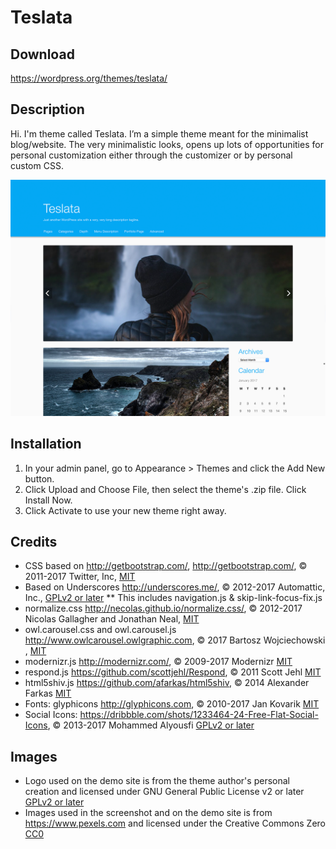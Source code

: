 # Teslata

## Download
https://wordpress.org/themes/teslata/

## Description
Hi. I'm theme called Teslata. I’m a simple theme meant for the minimalist blog/website. The very minimalistic looks, opens up lots of opportunities for personal customization either through the customizer or by personal custom CSS.

![alt text](https://github.com/Sultenhest/Teslata/blob/master/screenshot.png "Screenshot of theme")

## Installation
1. In your admin panel, go to Appearance > Themes and click the Add New button.
2. Click Upload and Choose File, then select the theme's .zip file. Click Install Now.
3. Click Activate to use your new theme right away.

## Credits
* CSS based on http://getbootstrap.com/, http://getbootstrap.com/, © 2011-2017 Twitter, Inc, [MIT](http://opensource.org/licenses/MIT)
* Based on Underscores http://underscores.me/, © 2012-2017 Automattic, Inc., [GPLv2 or later](https://www.gnu.org/licenses/gpl-2.0.html)
** This includes navigation.js & skip-link-focus-fix.js
* normalize.css http://necolas.github.io/normalize.css/, © 2012-2017 Nicolas Gallagher and Jonathan Neal, [MIT](http://opensource.org/licenses/MIT)
* owl.carousel.css and owl.carousel.js http://www.owlcarousel.owlgraphic.com, © 2017 Bartosz Wojciechowski , [MIT](http://opensource.org/licenses/MIT)
* modernizr.js http://modernizr.com/, © 2009-2017 Modernizr [MIT](http://opensource.org/licenses/MIT)
* respond.js https://github.com/scottjehl/Respond, © 2011 Scott Jehl [MIT](http://opensource.org/licenses/MIT)
* html5shiv.js https://github.com/afarkas/html5shiv, © 2014 Alexander Farkas [MIT](http://opensource.org/licenses/MIT)
* Fonts: glyphicons http://glyphicons.com, © 2010-2017 Jan Kovarik [MIT](http://opensource.org/licenses/MIT)
* Social Icons: https://dribbble.com/shots/1233464-24-Free-Flat-Social-Icons, © 2013-2017 Mohammed Alyousfi [GPLv2 or later](https://www.gnu.org/licenses/gpl-2.0.html)

## Images
* Logo used on the demo site is from the theme author's personal creation and licensed under GNU General Public License v2 or later [GPLv2 or later](https://www.gnu.org/licenses/gpl-2.0.html)
* Images used in the screenshot and on the demo site is from https://www.pexels.com and licensed under the Creative Commons Zero [CC0](https://creativecommons.org/publicdomain/zero/1.0/legalcode)
